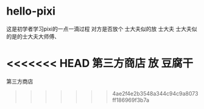 # hello-pixi
这是初学者学习pixi的一点一滴过程
对方是否放个
士大夫似的放 士大夫 士大夫似的是的士大夫大师傅、

<<<<<<< HEAD
第三方商店 放 豆腐干
=======
第三方商店 
>>>>>>> 4ae2f4e2b3548a344c94c9a8073ff186969f3b7a
